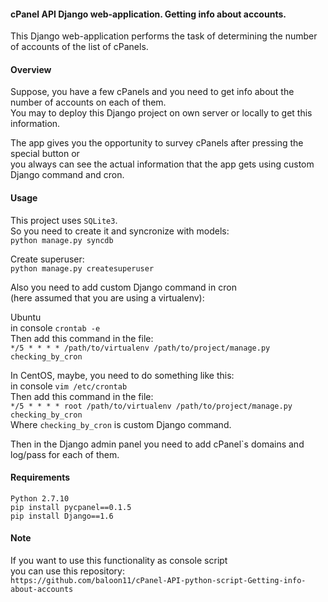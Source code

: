 #### cPanel API Django web-application. Getting info about accounts.
This Django web-application performs the task of determining the number of accounts of the list of cPanels.

#### Overview
Suppose, you have a few cPanels and you need to get info about the number of accounts on each of them.  
You may to deploy this Django project on own server or locally to get this information.


The app gives you the opportunity to survey cPanels after pressing the special button or  
you always can see the actual information that the app gets using custom Django command and cron.

#### Usage

This project uses `SQLite3`.  
So you need to create it and syncronize with models:  
    `python manage.py syncdb`

Create superuser:  
    `python manage.py createsuperuser`  

Also you need to add custom Django command in cron  
(here assumed that you are using a virtualenv):  

Ubuntu  
    in console `crontab -e`  
    Then add this command in the file:  
    `*/5 * * * * /path/to/virtualenv /path/to/project/manage.py checking_by_cron`

In CentOS, maybe, you need to do something like this:  
    in console `vim /etc/crontab`  
    Then add this command in the file:  
    `*/5 * * * * root /path/to/virtualenv /path/to/project/manage.py checking_by_cron`  
Where `checking_by_cron` is custom Django command.

Then in the Django admin panel you need to add cPanel`s domains and log/pass for each of them.


#### Requirements
    Python 2.7.10
    pip install pycpanel==0.1.5
    pip install Django==1.6


#### Note
If you want to use this functionality as console script  
you can use this repository:  
`https://github.com/baloon11/cPanel-API-python-script-Getting-info-about-accounts`
